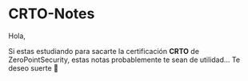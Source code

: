 # CRTO-Notes

Hola, 

Si estas estudiando para sacarte la certificación **CRTO** de ZeroPointSecurity, estas notas probablemente te sean de utilidad... Te deseo suerte 🙂
